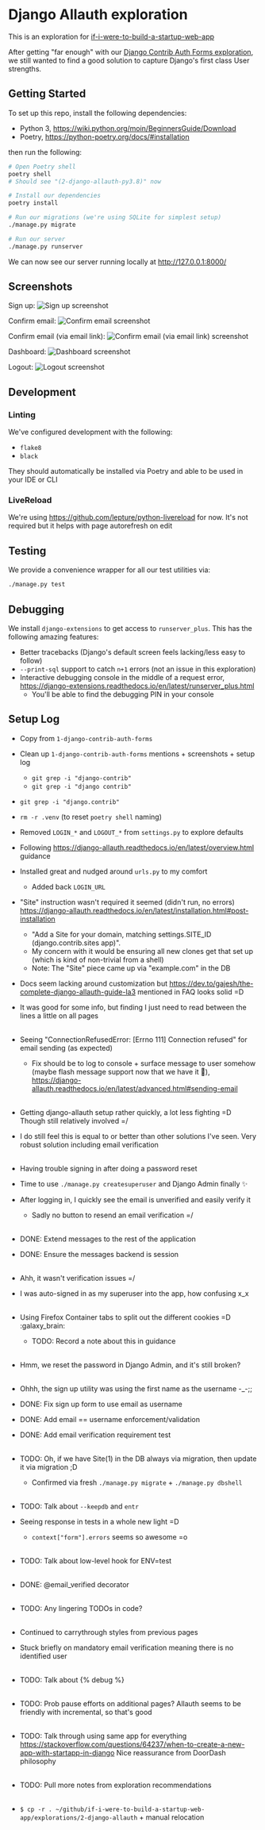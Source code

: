 # Django Allauth exploration
This is an exploration for [if-i-were-to-build-a-startup-web-app](https://github.com/twolfson/if-i-were-to-build-a-startup-web-app)

After getting "far enough" with our [Django Contrib Auth Forms exploration](../1-django-contrib-auth-forms), we still wanted to find a good solution to capture Django's first class User strengths.

## Getting Started
To set up this repo, install the following dependencies:

- Python 3, https://wiki.python.org/moin/BeginnersGuide/Download
- Poetry, https://python-poetry.org/docs/#installation

then run the following:

```bash
# Open Poetry shell
poetry shell
# Should see "(2-django-allauth-py3.8)" now

# Install our dependencies
poetry install

# Run our migrations (we're using SQLite for simplest setup)
./manage.py migrate

# Run our server
./manage.py runserver
```

We can now see our server running locally at <http://127.0.0.1:8000/>

## Screenshots
Sign up:
![Sign up screenshot](docs/screenshots/sign-up.png)

Confirm email:
![Confirm email screenshot](docs/screenshots/confirm-email.png)

Confirm email (via email link):
![Confirm email (via email link) screenshot](docs/screenshots/confirm-email-confirm.png)

Dashboard:
![Dashboard screenshot](docs/screenshots/dashboard.png)

Logout:
![Logout screenshot](docs/screenshots/logout.png)

## Development
### Linting
We've configured development with the following:

- `flake8`
- `black`

They should automatically be installed via Poetry and able to be used in your IDE or CLI

### LiveReload
We're using https://github.com/lepture/python-livereload for now. It's not required but it helps with page autorefresh on edit

## Testing
We provide a convenience wrapper for all our test utilities via:

```bash
./manage.py test
```

## Debugging
We install `django-extensions` to get access to `runserver_plus`. This has the following amazing features:

- Better tracebacks (Django's default screen feels lacking/less easy to follow)
- `--print-sql` support to catch `n+1` errors (not an issue in this exploration)
- Interactive debugging console in the middle of a request error, https://django-extensions.readthedocs.io/en/latest/runserver_plus.html
    - You'll be able to find the debugging PIN in your console

## Setup Log
- Copy from `1-django-contrib-auth-forms`
- Clean up `1-django-contrib-auth-forms` mentions + screenshots + setup log
    - `git grep -i "django-contrib"`
    - `git grep -i "django contrib"`
- `git grep -i "django.contrib"`
- `rm -r .venv` (to reset `poetry shell` naming)
- Removed `LOGIN_*` and `LOGOUT_*` from `settings.py` to explore defaults
- Following https://django-allauth.readthedocs.io/en/latest/overview.html guidance
- Installed great and nudged around `urls.py` to my comfort
    - Added back `LOGIN_URL`
- "Site" instruction wasn't required it seemed (didn't run, no errors) https://django-allauth.readthedocs.io/en/latest/installation.html#post-installation
    - "Add a Site for your domain, matching settings.SITE_ID (django.contrib.sites app)".
    - My concern with it would be ensuring all new clones get that set up (which is kind of non-trivial from a shell)
    - Note: The "Site" piece came up via "example.com" in the DB
- Docs seem lacking around customization but https://dev.to/gajesh/the-complete-django-allauth-guide-la3 mentioned in FAQ looks solid =D
- It was good for some info, but finding I just need to read between the lines a little on all pages
<br /><br />

- Seeing "ConnectionRefusedError: [Errno 111] Connection refused" for email sending (as expected)
    - Fix should be to log to console + surface message to user somehow (maybe flash message support now that we have it 🤩), https://django-allauth.readthedocs.io/en/latest/advanced.html#sending-email
<br /><br />

- Getting django-allauth setup rather quickly, a lot less fighting =D Though still relatively involved =/
- I do still feel this is equal to or better than other solutions I've seen. Very robust solution including email verification
<br /><br />

- Having trouble signing in after doing a password reset
- Time to use `./manage.py createsuperuser` and Django Admin finally ✨
- After logging in, I quickly see the email is unverified and easily verify it
    - Sadly no button to resend an email verification =/
<br /><br />

- DONE: Extend messages to the rest of the application
- DONE: Ensure the messages backend is session
<br /><br />

- Ahh, it wasn't verification issues =/
- I was auto-signed in as my superuser into the app, how confusing x_x
<br /><br />

- Using Firefox Container tabs to split out the different cookies =D :galaxy_brain:
    - TODO: Record a note about this in guidance
<br /><br />

- Hmm, we reset the password in Django Admin, and it's still broken?
<br /><br />

- Ohhh, the sign up utility was using the first name as the username -_-;;
- DONE: Fix sign up form to use email as username
- DONE: Add email == username enforcement/validation
- DONE: Add email verification requirement test
<br /><br />

- TODO: Oh, if we have Site(1) in the DB always via migration, then update it via migration ;D
    - Confirmed via fresh `./manage.py migrate` + `./manage.py dbshell`
<br /><br />

- TODO: Talk about `--keepdb` and `entr`
- Seeing response in tests in a whole new light =D
    - `context["form"].errors` seems so awesome =o
<br /><br />

- TODO: Talk about low-level hook for ENV=test
<br /><br />

- DONE: @email_verified decorator
<br /><br />

- TODO: Any lingering TODOs in code?
<br /><br />

- Continued to carrythrough styles from previous pages
- Stuck briefly on mandatory email verification meaning there is no identified user
<br /><br />

- TODO: Talk about {% debug %}
<br /><br />

- TODO: Prob pause efforts on additional pages? Allauth seems to be friendly with incremental, so that's good
<br /><br />

- TODO: Talk through using same app for everything
https://stackoverflow.com/questions/64237/when-to-create-a-new-app-with-startapp-in-django
Nice reassurance from DoorDash philosophy
<br /><br />

- TODO: Pull more notes from exploration recommendations
<br /><br />

- `$ cp -r . ~/github/if-i-were-to-build-a-startup-web-app/explorations/2-django-allauth` + manual relocation
